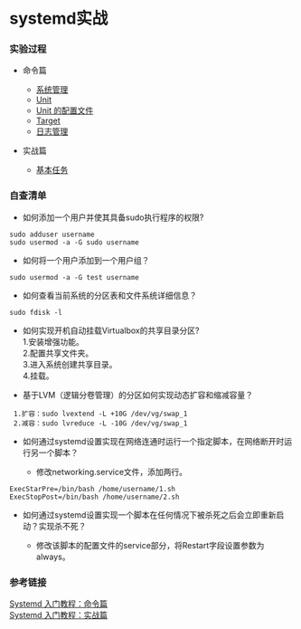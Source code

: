 # systemd实战
### 实验过程

- 命令篇  

  - [系统管理](https://asciinema.org/a/zMKd0Yh6ToWkqdvVRSv3Cwkf5)  
  - [Unit](https://asciinema.org/a/0GB53t3mkVfAB1PFMLwRfYo4a)  
  - [Unit 的配置文件](https://asciinema.org/a/FQ1kl0GKjg6KbZS26eol2NdZI)  
  - [Target](https://asciinema.org/a/0MlUdCg5eESh7xdDPiw9yV4TB)  
  - [日志管理](https://asciinema.org/a/eKdMfoLsv1qvBx0BR2cCnms4P)  
   
- 实战篇  
 
  - [基本任务](https://asciinema.org/a/r8OV088zlnmbd5IvawzT4ne4A) 
  

### 自查清单
- 如何添加一个用户并使其具备sudo执行程序的权限?

```
sudo adduser username
sudo usermod -a -G sudo username
```
- 如何将一个用户添加到一个用户组？

```
sudo usermod -a -G test username
```
- 如何查看当前系统的分区表和文件系统详细信息？

```
sudo fdisk -l
```
- 如何实现开机自动挂载Virtualbox的共享目录分区?  
  1.安装增强功能。  
  2.配置共享文件夹。  
  3.进入系统创建共享目录。  
  4.挂载。

- 基于LVM（逻辑分卷管理）的分区如何实现动态扩容和缩减容量？  

```
 1.扩容：sudo lvextend -L +10G /dev/vg/swap_1
 2.减容：sudo lvreduce -L -10G /dev/vg/swap_1
```
- 如何通过systemd设置实现在网络连通时运行一个指定脚本，在网络断开时运行另一个脚本？
  
  - 修改networking.service文件，添加两行。
  
```
ExecStarPre=/bin/bash /home/username/1.sh
ExecStopPost=/bin/bash /home/username/2.sh
```
- 如何通过systemd设置实现一个脚本在任何情况下被杀死之后会立即重新启动？实现杀不死？

  - 修改该脚本的配置文件的service部分，将Restart字段设置参数为always。

### 参考链接
[Systemd 入门教程：命令篇
](http://www.ruanyifeng.com/blog/2016/03/systemd-tutorial-commands.html)  
[Systemd 入门教程：实战篇
](http://www.ruanyifeng.com/blog/2016/03/systemd-tutorial-part-two.html)
